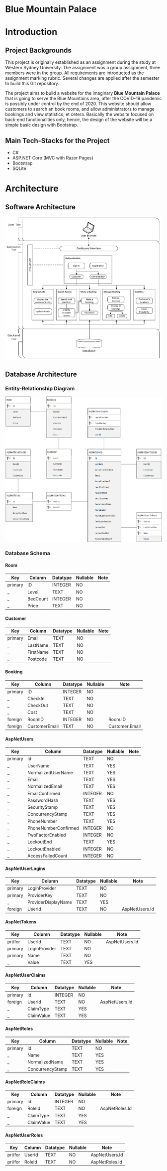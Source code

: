 # Blue Mountain Palace

# Introduction

## Project Backgrounds
This project is originally established as an assignment during the study at Western Sydney University. The assignment was a group assignment, three members were in the group. All requirements are introducted as the assignment marking rubric. Several changes are applied after the semester to build this Git repository.

The project aims to build a website for the imaginary **Blue Mountain Palace** that is going to serve the Blue Mountains area, after the COVID-19 pandemic is possibly under control by the end of 2020. This website should allow customers to search an book rooms, and allow administrators to manage bookings and view statistics, et cetera. Basically the website focused on back-end functionalities only, hence, the design of the website will be a simple basic design with Bootstrap.

## Main Tech-Stacks for the Project
* C#
* ASP.NET Core (MVC with Razor Pages)
* Bootstrap
* SQLite


# Architecture

## Software Architecture

<p align="center">
    <img src="/_miscs/architecture_software.PNG">
</p>

## Database Architecture

### Entity-Relationship Diagram

<p align="center">
    <img src="/_miscs/architecture_erd.png">
</p>


### Database Schema

#### Room

Key     | Column  | Datatype | Nullable | Note
--------|---------|----------|----------|---------
primary |ID       |INTEGER   | NO       |
_       |Level    |TEXT      | NO       |
_       |BedCount |INTEGER   | NO       |
_       |Price    |TEXT      | NO       |

#### Customer

Key     | Column    | Datatype | Nullable | Note
--------|-----------|----------|----------|---------
primary |Email      |TEXT      | NO       |
_       |LastName   |TEXT      | NO       |
_       |FirstName  |TEXT      | NO       |
_       |Postcode   |TEXT      | NO       |

#### Booking

Key     | Column       | Datatype | Nullable | Note
--------|--------------|----------|----------|---------------
primary |ID            |INTEGER   | NO       |
_       |CheckIn       |TEXT      | NO       |
_       |CheckOut      |TEXT      | NO       |
_       |Cost          |TEXT      | NO       |
foreign |RoomID        |INTEGER   | NO       | Room.ID
foreign |CustomerEmail |TEXT      | NO       | Customer.Email

#### AspNetUsers

Key     | Column              | Datatype | Nullable | Note
--------|---------------------|----------|----------|---------
primary |Id                   |TEXT      | NO       |
_       |UserName             |TEXT      | YES      |
_       |NormalizedUserName   |TEXT      | YES      |
_       |Email                |TEXT      | YES      |
_       |NormalizedEmail      |TEXT      | YES      |
_       |EmailConfirmed       |INTEGER   | NO       |
_       |PasswordHash         |TEXT      | YES      |
_       |SecurityStamp        |TEXT      | YES      |
_       |ConcurrencyStamp     |TEXT      | YES      |
_       |PhoneNumber          |TEXT      | YES      |
_       |PhoneNumberConfirmed |INTEGER   | NO       |
_       |TwoFactorEnabled     |INTEGER   | NO       |
_       |LockoutEnd           |TEXT      | YES      |
_       |LockoutEnabled       |INTEGER   | NO       |
_       |AccessFailedCount    |INTEGER   | NO       |

#### AspNetUserLogins

Key     | Column             | Datatype | Nullable | Note
--------|--------------------|----------|----------|---------------
primary |LoginProvider       |TEXT      | NO       |
primary |ProviderKey         |TEXT      | NO       |
_       |ProviderDisplayName |TEXT      | YES      |
foreign |UserId              |TEXT      | NO       | AspNetUsers.Id


#### AspNetTokens

Key     | Column       | Datatype | Nullable | Note
--------|--------------|----------|----------|---------------
pri/for |UserId        |TEXT      | NO       | AspNetUsers.Id
primary |LoginProvider |TEXT      | NO       |
primary |Name          |TEXT      | NO       |
_       |Value         |TEXT      | YES      |

#### AspNetUserClaims

Key     | Column       | Datatype | Nullable | Note
--------|--------------|----------|----------|---------------
primary |Id            |INTEGER   | NO       |
foreign |UserId        |TEXT      | NO       | AspNetUsers.Id
_       |ClaimType     |TEXT      | YES      |
_       |ClaimValue    |TEXT      | YES      |

#### AspNetRoles

Key     | Column             | Datatype | Nullable | Note
--------|--------------------|----------|----------|---------------
primary |Id                  |TEXT      | NO       |
_       |Name                |TEXT      | YES      |
_       |NormalizedName      |TEXT      | YES      |
_       |ConcurrencyStamp    |TEXT      | YES      |

#### AspNetRoleClaims

Key     | Column       | Datatype | Nullable | Note
--------|--------------|----------|----------|---------------
primary |Id            |INTEGER   | NO       |
foreign |RoleId        |TEXT      | NO       | AspNetRoles.Id
_       |ClaimType     |TEXT      | YES      |
_       |ClaimValue    |TEXT      | YES      |

#### AspNetUserRoles

Key     | Column       | Datatype | Nullable | Note
--------|--------------|----------|----------|---------------
pri/for |UserId        |TEXT      | NO       | AspNetUsers.Id
pri/for |RoleId        |TEXT      | NO       | AspNetRoles.Id